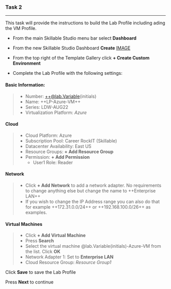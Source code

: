 

### Task 2

---

This task will provide the instructions to build the Lab Profile including ading the VM Profile.

 - From the main Skillable Studio menu bar select **Dashboard**
 - From the new Skillable Studio Dashboard **Create**
 [IMAGE](images/003.jpg)
 
 - From the top right of the Template Gallery click **+ Create Custom Environment**
 
 - Complete the Lab Profile with the following settings:
 
 #### Basic Information:
 
 > - Number: ++@lab.Variable(initials)
 > - Name: ++LP-Azure-VM++    
 > - Series: LDW-AUG22    
 > - Virtualization Platform: *Azure*    
 
#### Cloud

> - Cloud Platform: Azure    
> - Subscription Pool: Career RockIT (Skillable)    
> - Datacenter Availability: East US    
> - Resource Groups: **+ Add Resource Group**    
> - Permission: **+ Add Permission**    
>     - User1 Role: Reader    

#### Network 

> - Click **+ Add Network** to add a network adapter.  No requirements to change anything else but change the name to ++Enterprise LAN++
> - If you wish to change the IP Address range you can also do that for example ++172.31.0.0/24++ or ++192.168.100.0/26++ as examples.

#### Virtual Machines

> - Click **+ Add Virtual Machine**
> - Press **Search**
> - Select the virtual machine @lab.Variable(initials)-Azure-VM from the list.  Click **OK**
> - Network Adapter 1: Set to **Enterprise LAN**
> - Cloud Resource Group: *Resource Group1*

Click **Save** to save the Lab Profile

Press **Next** to continue
 
